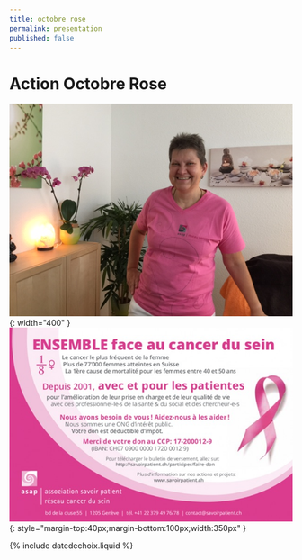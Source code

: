 ```yaml
---
title: octobre rose
permalink: presentation
published: false
---
```


# Action Octobre Rose


![](./images/portrait_asap.jpg){: width="400" }
![](./images/ImageASAP.jpg){: style="margin-top:40px;margin-bottom:100px;width:350px" }


{% include datedechoix.liquid %}
